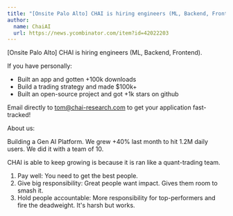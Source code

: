 ```yaml
---
title: "[Onsite Palo Alto] CHAI is hiring engineers (ML, Backend, Frontend)."
author:
  name: ChaiAI
  url: https://news.ycombinator.com/item?id=42022203
---
```

[Onsite Palo Alto] CHAI is hiring engineers (ML, Backend, Frontend).

If you have personally:
- Built an app and gotten +100k downloads
- Build a trading strategy and made $100k+
- Built an open-source project and got +1k stars on github

Email directly to tom@chai-research.com to get your application fast-tracked!

About us:

Building a Gen AI Platform. We grew +40% last month to hit 1.2M daily users. We did it with a team of 10.

CHAI is able to keep growing is because it is ran like a quant-trading team.

1. Pay well: You need to get the best people.
2. Give big responsibility: Great people want impact. Gives them room to smash it.
3. Hold people accountable: More responsibility for top-performers and fire the deadweight. It&#x27;s harsh but works.
<JobApplication />
